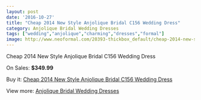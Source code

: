 ```yaml
---
layout: post
date: '2016-10-27'
title: "Cheap 2014 New Style Anjolique Bridal C156 Wedding Dress"
category: Anjolique Bridal Wedding Dresses
tags: ["wedding","anjolique","charming","dresses","formal"]
image: http://www.neoformal.com/20393-thickbox_default/cheap-2014-new-style-anjolique-bridal-c156-wedding-dress.jpg
---
```

Cheap 2014 New Style Anjolique Bridal C156 Wedding Dress

On Sales: **$349.99**
<a href="https://www.neoformal.com/en/anjolique-bridal-wedding-dresses-2014/6498-cheap-2014-new-style-anjolique-bridal-c156-wedding-dress.html"><amp-img layout="responsive" width="600" height="600" src="//www.neoformal.com/20393-thickbox_default/cheap-2014-new-style-anjolique-bridal-c156-wedding-dress.jpg" alt="Cheap 2014 New Style Anjolique Bridal C156 Wedding Dress 0" /></a>
<a href="https://www.neoformal.com/en/anjolique-bridal-wedding-dresses-2014/6498-cheap-2014-new-style-anjolique-bridal-c156-wedding-dress.html"><amp-img layout="responsive" width="600" height="600" src="//www.neoformal.com/20394-thickbox_default/cheap-2014-new-style-anjolique-bridal-c156-wedding-dress.jpg" alt="Cheap 2014 New Style Anjolique Bridal C156 Wedding Dress 1" /></a>

Buy it: [Cheap 2014 New Style Anjolique Bridal C156 Wedding Dress](https://www.neoformal.com/en/anjolique-bridal-wedding-dresses-2014/6498-cheap-2014-new-style-anjolique-bridal-c156-wedding-dress.html "Cheap 2014 New Style Anjolique Bridal C156 Wedding Dress")

View more: [Anjolique Bridal Wedding Dresses](https://www.neoformal.com/en/85-anjolique-bridal-wedding-dresses-2014 "Anjolique Bridal Wedding Dresses")